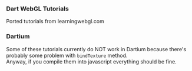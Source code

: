 ### Dart WebGL Tutorials

Ported tutorials from learningwebgl.com

### Dartium

Some of these tutorials currently do NOT work in Dartium because there's probably some problem with `bindTexture` method.  
Anyway, if you compile them into javascript everything should be fine.
